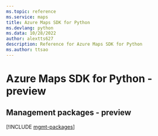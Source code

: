```yaml
---
ms.topic: reference
ms.service: maps
title: Azure Maps SDK for Python
ms.devlang: python
ms.data: 10/28/2022
author: alextts627
description: Reference for Azure Maps SDK for Python
ms.author: ttsao
---
```

# Azure Maps SDK for Python - preview

## Management packages - preview
[!INCLUDE [mgmt-packages](maps-mgmt-index.md)]
